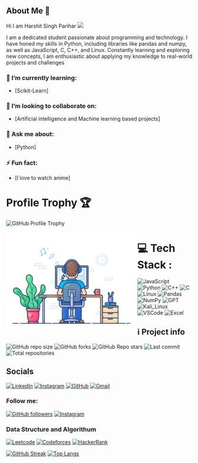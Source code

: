 ## About Me 🙂

Hi I am Harshit Singh Parihar <img src="https://media.giphy.com/media/mGcNjsfWAjY5AEZNw6/giphy.gif" width="50"> 

I am a dedicated student passionate about programming and technology. I have honed my skills in Python, including libraries like pandas and numpy, as well as JavaScript, C, C++, and Linux. Constantly learning and exploring new concepts, I am enthusiastic about applying my knowledge to real-world projects and challenges

### 🌱 I’m currently learning:
- [Scikit-Learn]

### 👯 I’m looking to collaborate on:
- [Artificial intelligence and Machine learning based projects]

### 💬 Ask me about:
- [Python]


### ⚡ Fun fact:
- [I love to watch anime]

<!--
**Harxhit/Harxhit** is a ✨ _special_ ✨ repository because its README.md (this file) appears on your GitHub profile.

Here are some ideas to get you started:

- 🔭 I’m currently working on ...
- 🌱 I’m currently learning ....
- 👯 I’m looking to collaborate on ...
- 🤔 I’m looking for help with ...
- 💬 Ask me about ...
- 📫 How to reach me: @harxhitttt
- 😄 Pronouns: ...
- ⚡ Fun fact: ...
-->
# Profile Trophy 🏆

![GitHub Profile Trophy](https://github-profile-trophy.vercel.app/?username=Harxhit&theme=darkhub&column=8&margin-w=4&margin-h=4&row=1)

<div align="left">
  <a href="https://api.daily.dev/get?r=SupianIDz" target="_blank">
    <img
      width="355"
      align="left"
      src="https://raw.githubusercontent.com/SupianIDz/SupianIDz/main/coding.gif"
    />
  </a>
</div> 


 # 💻 Tech Stack :

![JavaScript](https://img.shields.io/badge/JavaScript-323330?style=for-the-badge&logo=javascript&logoColor=F7DF1E)
![Python](https://img.shields.io/badge/Python-3776AB?style=for-the-badge&logo=python&logoColor=white)
![C++](https://img.shields.io/badge/C%2B%2B-00599C?style=for-the-badge&logo=c%2B%2B&logoColor=white)
![C](https://img.shields.io/badge/C-00599C?style=for-the-badge&logo=c&logoColor=white)
![Linux](https://img.shields.io/badge/Linux-FCC624?style=for-the-badge&logo=linux&logoColor=black)
![Pandas](https://img.shields.io/badge/pandas-150458?style=for-the-badge&logo=pandas&logoColor=white)
![NumPy](https://img.shields.io/badge/NumPy-013243?style=for-the-badge&logo=numpy&logoColor=white)
![GPT](https://img.shields.io/badge/ChatGPT-74aa9c?style=for-the-badge&logo=openai&logoColor=white)
![Kali_Linux](https://img.shields.io/badge/Kali_Linux-557C94?style=for-the-badge&logo=kali-linux&logoColor=white)
![VSCode](https://img.shields.io/badge/VSCode-0078D4?style=for-the-badge&logo=visual%20studio%20code&logoColor=white)
![Excel](https://img.shields.io/badge/Microsoft_Excel-217346?style=for-the-badge&logo=microsoft-excel&logoColor=white)




<h2>ℹ️ Project info</h2>
<div>
    <img alt="GitHub repo size" src="https://img.shields.io/github/repo-size/Harxhit/Harxhit?color=181717&logo=github&style=for-the-badge&logoColor=181717&t=1" height="22px">
    <img alt="GitHub forks" src="https://img.shields.io/github/forks/Harxhit/Harxhit?color=181717&logo=github&style=for-the-badge&logoColor=181717&t=1" height="22px">
    <img alt="GitHub Repo stars" src="https://img.shields.io/github/stars/Harxhit/Harxhit?color=181717&logo=github&style=for-the-badge&logoColor=181717&t=1" height="22px">
    <img alt="Last commit" src="https://img.shields.io/github/last-commit/Harxhit/Harxhit?color=F05032&logo=git&style=for-the-badge&t=1" height="22px">
    <img alt="Total repositories" src="https://img.shields.io/badge/total%20repositories-30-blue?style=for-the-badge&logo=github&t=1" height="22px">
</div>






## Socials
[![LinkedIn](https://img.shields.io/badge/-LinkedIn-blue?style=flat-square&logo=linkedin&logoColor=white&link=https://www.linkedin.com/me?trk=p_mwlite_profile_self-secondary_nav)](https://www.linkedin.com/me?trk=p_mwlite_profile_self-secondary_nav)
[![Instagram](https://img.shields.io/badge/-Instagram-E4405F?style=flat-square&logo=instagram&logoColor=white&link=https://www.instagram.com/harxhitttt/)](https://www.instagram.com/harxhitttt/)
[![GitHub](https://img.shields.io/badge/-GitHub-181717?style=flat-square&logo=github&link=https://github.com/Harxhit)](https://github.com/Harxhit)
[![Gmail](https://img.shields.io/badge/Gmail-harsxit04@gmail.com-D14836?style=flat-square&logo=gmail&logoColor=white)](mailto:harsxit04@gmail.com)



### Follow me:

[![GitHub followers](https://img.shields.io/github/followers/Harxhit.svg?style=social&label=Follow&maxAge=2592000)](https://github.com/Harxhit?tab=followers)
[![Instagram](https://img.shields.io/badge/-Instagram-E4405F?style=flat-square&logo=instagram&logoColor=white&link=https://www.instagram.com/harxhitttt/)](https://www.instagram.com/harxhitttt/)
### Data Structure and Algorithum 
[![Leetcode](https://img.shields.io/badge/-Leetcode-FFA116?style=flat-square&logo=leetcode&logoColor=white&link=https://leetcode.com/Harxhit/)](https://leetcode.com/Harxhit/)
[![Codeforces](https://img.shields.io/badge/-Codeforces-1F8ACB?style=flat-square&logo=codeforces&logoColor=white&link=https://codeforces.com/profile/harshitttt)](https://codeforces.com/profile/harshitttt)
[![HackerRank](https://img.shields.io/badge/-HackerRank-2EC866?style=flat-square&logo=hackerrank&logoColor=white&link=https://www.hackerrank.com/profile/harsxit04)](https://www.hackerrank.com/profile/harsxit04)


[![GitHub Streak](http://github-readme-streak-stats.herokuapp.com?user=Harxhit&theme=dark&background=000000)](https://git.io/streak-stats)
[![Top Langs](https://github-readme-stats.vercel.app/api/top-langs/?username=Harxhit&layout=compact)](https://github.com/anuraghazra/github-readme-stats)
